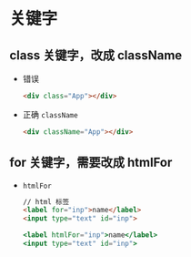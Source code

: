 # 关键字

## class 关键字，改成 className

- 错误

    ```html
    <div class="App"></div>
    ```

- 正确 `className`

    ```html
    <div className="App"></div>
    ```

## for 关键字，需要改成 htmlFor

- `htmlFor`

    ```html
    // html 标签
    <label for="inp">name</label>
    <input type="text" id="inp">
    ```

    ```jsx
    <label htmlFor="inp">name</label>
    <input type="text" id="inp">
    ```
